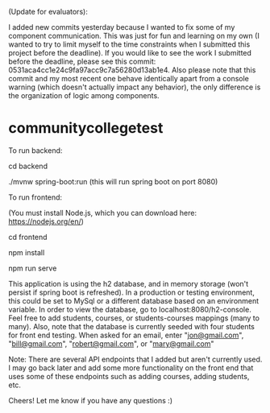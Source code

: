 (Update for evaluators):

I added new commits yesterday because I wanted to fix some of my component communication. This was just for fun and learning on my own (I wanted to try to limit myself to the time constraints when I submitted this project before the deadline). If you would like to see the work I submitted before the deadline, please see this commit: 0531aca4cc1e24c9fa97acc9c7a56280d13ab1e4. Also please note that this commit and my most recent one behave identically apart from a console warning (which doesn't actually impact any behavior), the only difference is the organization of logic among components. 



# communitycollegetest

To run backend: 

cd backend


./mvnw spring-boot:run (this will run spring boot on port 8080)

To run frontend:

(You must install Node.js, which you can download here: https://nodejs.org/en/)

cd frontend

npm install

npm run serve

This application is using the h2 database, and in memory storage (won't persist if spring boot is refreshed). In a production or testing environment, this could be set to MySql or a different database based on an environment variable. In order to view the database, go to localhost:8080/h2-console. Feel free to add students, courses, or students-courses mappings (many to many). Also, note that the database is currently seeded with four students for front end testing. When asked for an email, enter "jon@gmail.com", "bill@gmail.com", "robert@gmail.com", or "mary@gmail.com"


Note: There are several API endpoints that I added but aren't currently used. I may go back later and add some more functionality on the front end that uses some of these endpoints such as adding courses, adding students, etc. 

Cheers! Let me know if you have any questions :)
